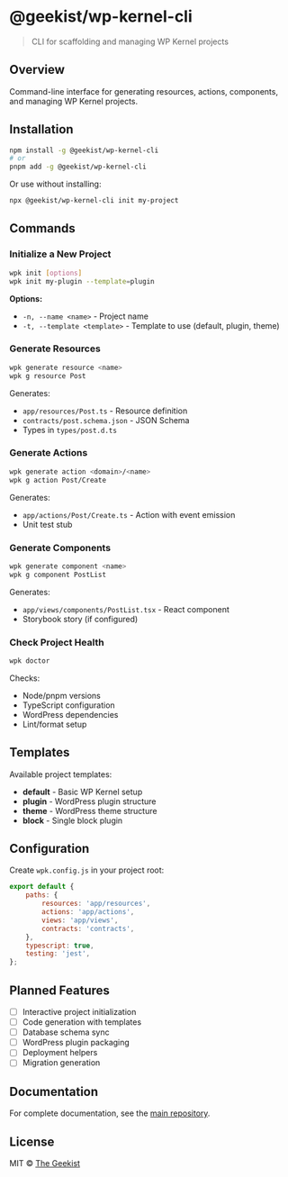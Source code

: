 # @geekist/wp-kernel-cli

> CLI for scaffolding and managing WP Kernel projects

## Overview

Command-line interface for generating resources, actions, components, and managing WP Kernel projects.

## Installation

```bash
npm install -g @geekist/wp-kernel-cli
# or
pnpm add -g @geekist/wp-kernel-cli
```

Or use without installing:

```bash
npx @geekist/wp-kernel-cli init my-project
```

## Commands

### Initialize a New Project

```bash
wpk init [options]
wpk init my-plugin --template=plugin
```

**Options:**

- `-n, --name <name>` - Project name
- `-t, --template <template>` - Template to use (default, plugin, theme)

### Generate Resources

```bash
wpk generate resource <name>
wpk g resource Post
```

Generates:

- `app/resources/Post.ts` - Resource definition
- `contracts/post.schema.json` - JSON Schema
- Types in `types/post.d.ts`

### Generate Actions

```bash
wpk generate action <domain>/<name>
wpk g action Post/Create
```

Generates:

- `app/actions/Post/Create.ts` - Action with event emission
- Unit test stub

### Generate Components

```bash
wpk generate component <name>
wpk g component PostList
```

Generates:

- `app/views/components/PostList.tsx` - React component
- Storybook story (if configured)

### Check Project Health

```bash
wpk doctor
```

Checks:

- Node/pnpm versions
- TypeScript configuration
- WordPress dependencies
- Lint/format setup

## Templates

Available project templates:

- **default** - Basic WP Kernel setup
- **plugin** - WordPress plugin structure
- **theme** - WordPress theme structure
- **block** - Single block plugin

## Configuration

Create `wpk.config.js` in your project root:

```javascript
export default {
	paths: {
		resources: 'app/resources',
		actions: 'app/actions',
		views: 'app/views',
		contracts: 'contracts',
	},
	typescript: true,
	testing: 'jest',
};
```

## Planned Features

- [ ] Interactive project initialization
- [ ] Code generation with templates
- [ ] Database schema sync
- [ ] WordPress plugin packaging
- [ ] Deployment helpers
- [ ] Migration generation

## Documentation

For complete documentation, see the [main repository](https://github.com/theGeekist/wp-kernel).

## License

MIT © [The Geekist](https://github.com/theGeekist)

